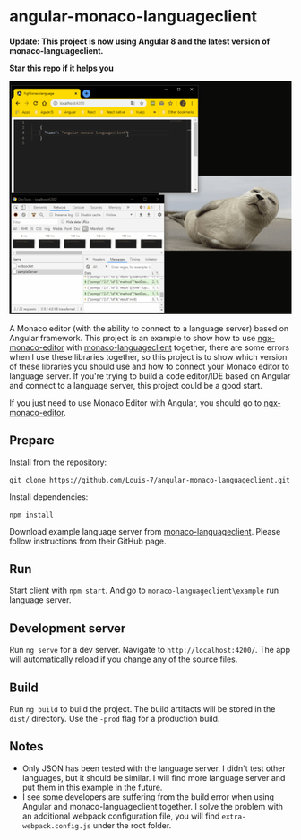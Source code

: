 # angular-monaco-languageclient

**Update: This project is now using Angular 8 and the latest version of monaco-languageclient.**

**Star this repo if it helps you**

[![cpgif](https://github.com/Louis-7/angular-monaco-languageclient/blob/master/languageclient.gif?raw=true)](https://github.com/Louis-7/angular-monaco-languageclient)

A Monaco editor (with the ability to connect to a language server) based on Angular framework. This project is an example to show how to use [ngx-monaco-editor](https://github.com/atularen/ngx-monaco-editor) with [monaco-languageclient](https://github.com/TypeFox/monaco-languageclient) together, there are some errors when I use these libraries together, so this project is to show which version of these libraries you should use and how to connect your Monaco editor to language server. If you're trying to build a code editor/IDE based on Angular and connect to a language server, this project could be a good start.

If you just need to use Monaco Editor with Angular, you should go to [ngx-monaco-editor](https://github.com/atularen/ngx-monaco-editor).



## Prepare

Install from the repository:

`git clone https://github.com/Louis-7/angular-monaco-languageclient.git`

Install dependencies:

`npm install`

Download example language server from [monaco-languageclient](https://github.com/TypeFox/monaco-languageclient). Please follow instructions from their GitHub page.

## Run
Start client with `npm start`. And go to `monaco-languageclient\example` run language server.

## Development server

Run `ng serve` for a dev server. Navigate to `http://localhost:4200/`. The app will automatically reload if you change any of the source files.

## Build

Run `ng build` to build the project. The build artifacts will be stored in the `dist/` directory. Use the `-prod` flag for a production build.

## Notes

- Only JSON has been tested with the language server. I didn't test other languages, but it should be similar. I will find more language server and put them in this example in the future.
- I see some developers are suffering from the build error when using Angular and monaco-languageclient together. I solve the problem with an additional webpack configuration file, you will find `extra-webpack.config.js` under the root folder.
